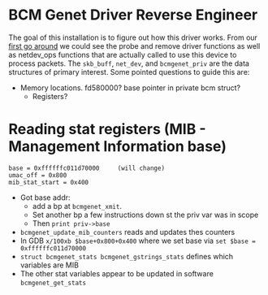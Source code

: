 # BCM Genet Driver Reverse Engineer

The goal of this installation is to figure out how this driver works. From our [first go around](./init_notes.md) we could see the probe and remove driver functions as well as netdev_ops functions that are actually called to use this device to process packets. The `skb_buff`, `net_dev`, and `bcmgenet_priv` are the data structures of primary interest. Some pointed questions to guide this are:

* Memory locations. fd580000? base pointer in private bcm struct?
    * Registers?

# Reading stat registers (MIB - Management Information base)

```
base = 0xffffffc011d70000     (will change)
umac_off = 0x800
mib_stat_start = 0x400
```

* Got base addr:
    * add a bp at `bcmgenet_xmit`.
    * Set another bp a few instructions down st the priv var was in scope
    * Then `print priv->base`
* `bcmgenet_update_mib_counters` reads and updates thes counters
* In GDB `x/100xb $base+0x800+0x400` where we set base via `set $base = 0xffffffc011d70000`
* `struct bcmgenet_stats bcmgenet_gstrings_stats` defines which variables are MIB
* The other stat variables appear to be updated in software `bcmgenet_get_stats`